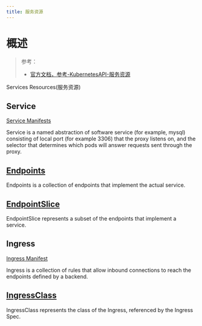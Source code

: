 ```yaml
---
title: 服务资源
---
```


# 概述

> 参考：
> - [官方文档，参考-KubernetesAPI-服务资源](https://kubernetes.io/docs/reference/kubernetes-api/service-resources/)

Services Resources(服务资源)

## Service

[Service Manifests](/docs/10.云原生/Kubernetes/API%20Resource%20与%20Object/API%20参考/服务资源/Service%20Manifests.md)

Service is a named abstraction of software service (for example, mysql) consisting of local port (for example 3306) that the proxy listens on, and the selector that determines which pods will answer requests sent through the proxy.

## [Endpoints](https://kubernetes.io/docs/reference/kubernetes-api/service-resources/endpoints-v1/)

Endpoints is a collection of endpoints that implement the actual service.

## [EndpointSlice](https://kubernetes.io/docs/reference/kubernetes-api/service-resources/endpoint-slice-v1/)

EndpointSlice represents a subset of the endpoints that implement a service.

## Ingress

[Ingress Manifest](/docs/10.云原生/Kubernetes/API%20Resource%20与%20Object/API%20参考/服务资源/Ingress%20Manifest.md)

Ingress is a collection of rules that allow inbound connections to reach the endpoints defined by a backend.

## [IngressClass](https://kubernetes.io/docs/reference/kubernetes-api/service-resources/ingress-class-v1/)

IngressClass represents the class of the Ingress, referenced by the Ingress Spec.
